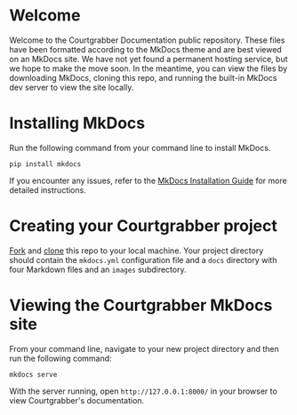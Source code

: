 # Welcome 

Welcome to the Courtgrabber Documentation public repository. These files have been formatted according to the MkDocs theme and are best viewed on an MkDocs site. We have not yet found a permanent hosting service, but we hope to make the move soon. In the meantime, you can view the files by downloading MkDocs, cloning this repo, and running the built-in MkDocs dev server to view the site locally.

# Installing MkDocs

Run the following command from your command line to install MkDocs.

`pip install mkdocs`

If you encounter any issues, refer to the [MkDocs Installation Guide](https://www.mkdocs.org/user-guide/installation/) for more detailed instructions.

# Creating your Courtgrabber project

[Fork](https://docs.github.com/en/get-started/quickstart/fork-a-repo) and [clone](https://docs.github.com/en/repositories/creating-and-managing-repositories/cloning-a-repository) this repo to your local machine. Your project directory should contain the `mkdocs.yml` configuration file and a `docs` directory with four Markdown files and an `images` subdirectory.

# Viewing the Courtgrabber MkDocs site

From your command line, navigate to your new project directory and then run the following command:

`mkdocs serve`

With the server running, open `http://127.0.0.1:8000/` in your browser to view Courtgrabber's documentation.